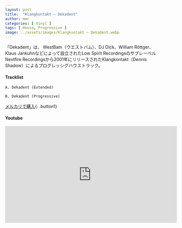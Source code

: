 ```yaml
---
layout: post
title:  "Klangkontakt – Dekadent"
author: mmr
categories: [ Vinyl ]
tags: [ House, Progressive ]
image: ../assets/images/Klangkontakt – Dekadent.webp
---
```


「Dekadent」は、
WestBam（ウエストバム）、DJ Dick、William Röttger、Klaus Jankuhnなどによって設立されたLow Spirit RecordingsのサブレーベルNextfire Recordingsから2001年にリリースされたKlangkontakt（Dennis Shadow）によるプログレッシグハウストラック。

#### Tracklist
```md
A. Dekadent (Extended)

B. Dekadent (Progressive)
```

[メルカリで購入](https://jp.mercari.com/item/m67842278990?afid=6142608987){: .button1}

#### Youtube
<iframe width="560" height="315" src="https://www.youtube.com/embed/yaio0ANMVTE?si=ZpVAh6Ti9dpWsIJw" title="YouTube video player" frameborder="0" allow="accelerometer; autoplay; clipboard-write; encrypted-media; gyroscope; picture-in-picture; web-share" referrerpolicy="strict-origin-when-cross-origin" allowfullscreen></iframe>